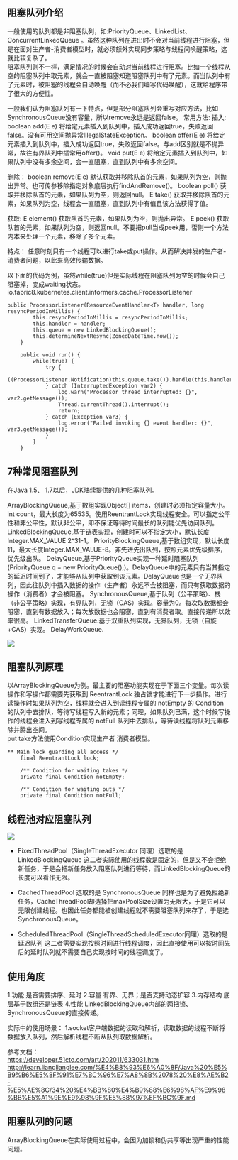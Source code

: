 ## 阻塞队列介绍

一般使用的队列都是非阻塞队列，如:PriorityQueue、LinkedList、ConcurrentLinkedQueue 。虽然这种队列在进出时不会对当前线程进行阻塞，但是在面对生产者-消费者模型时，就必须额外实现同步策略与线程间唤醒策略，这就比较复杂了。   
阻塞队列则不一样，满足情况的时候会自动对当前线程进行阻塞。比如一个线程从空的阻塞队列中取元素，就会一直被阻塞知道阻塞队列中有了元素。而当队列中有了元素时，被阻塞的线程会自动唤醒（而不必我们编写代码唤醒），这就给程序带了很大的方便性。

一般我们认为阻塞队列有一下特点，但是部分阻塞队列会重写对应方法，比如SynchronousQueue没有容量，所以remove永远是返回false。
常用方法:
插入:
boolean add(E e) 将给定元素插入到队列中，插入成功返回true，失败返回false。没有可用空间抛异常IllegalStateException。
boolean offer(E e) 将给定元素插入到队列中，插入成功返回true，失败返回false。与add区别就是不抛异常，故往有界队列中插常用offer()。
void put(E e)  将给定元素插入到队列中，如果队列中没有多余空间，会一直阻塞，直到队列中有多余空间。

删除：
boolean remove(E e) 默认获取并移除队首的元素，如果队列为空，则抛出异常。也可传参移除指定对象底层执行findAndRemove()。
boolean poll() 获取并移除队首的元素，如果队列为空，则返回null。
E take() 获取并移除队首的元素，如果队列为空，线程会一直阻塞，直到队列中有值且该方法获得了值。

获取:
E element() 获取队首的元素，如果队列为空，则抛出异常。
E peek() 获取队首的元素，如果队列为空，则返回null。不要把pull当成peek用，否则一个方法内本来处理一个元素，移除了多个元素。


特点：
任意时刻只有一个线程可以进行take或put操作。从而解决并发的生产者-消费者问题，以此来高效传输数据。

以下面的代码为例，虽然while(true)但是实际线程在阻塞队列为空的时候会自己阻塞掉，变成waiting状态。
io.fabric8.kubernetes.client.informers.cache.ProcessorListener
```
public ProcessorListener(ResourceEventHandler<T> handler, long resyncPeriodInMillis) {
        this.resyncPeriodInMillis = resyncPeriodInMillis;
        this.handler = handler;
        this.queue = new LinkedBlockingQueue();
        this.determineNextResync(ZonedDateTime.now());
    }

    public void run() {
        while(true) {
            try {
                ((ProcessorListener.Notification)this.queue.take()).handle(this.handler);
            } catch (InterruptedException var2) {
                log.warn("Processor thread interrupted: {}", var2.getMessage());
                Thread.currentThread().interrupt();
                return;
            } catch (Exception var3) {
                log.error("Failed invoking {} event handler: {}", var3.getMessage());
            }
        }
    }
```


## 7种常见阻塞队列
在Java 1.5、 1.7以后，JDK陆续提供的几种阻塞队列。

ArrayBlockingQueue,基于数组实现Object[] items，创建时必须指定容量大小。int count，最大长度为65535。使用ReentrantLock实现线程安全。可以指定公平性和非公平性，默认非公平，即不保证等待时间最长的队列能优先访问队列。
LinkedBlockingQueue,基于链表实现，创建时可以不指定大小，默认长度Integer.MAX_VALUE 2^31-1。
PriorityBlockingQueue,基于数组实现，默认长度11，最大长度Integer.MAX_VALUE-8。非先进先出队列，按照元素优先级排序，优先级出队。
DelayQueue,基于PriorityQueue实现一种延时阻塞队列(PriorityQueue<E> q = new PriorityQueue<E>();)。DelayQueue中的元素只有当其指定的延迟时间到了，才能够从队列中获取到该元素。DelayQueue也是一个无界队列，因此往队列中插入数据的操作（生产者）永远不会被阻塞，而只有获取数据的操作（消费者）才会被阻塞。
SynchronousQueue,基于队列（公平策略）、栈（非公平策略）实现，有界队列，无锁（CAS）实现。容量为0。每次取数据都会阻塞，直到有数据放入；每次放数据也会阻塞，直到有消费者取。直接传递所以效率很高。
LinkedTransferQueue.基于双重队列实现，无界队列，无锁（自旋+CAS）实现。
DelayWorkQueue.


![](https://cdn.jsdelivr.net/gh/flowscolors/resources-backup@main/img_bed/BlockingQueue-diagram.png)


## 阻塞队列原理
以ArrayBlockingQueue为例。最主要的阻塞功能实现在于下面三个变量。每次读操作和写操作都需要先获取到 ReentrantLock 独占锁才能进行下一步操作。进行读操作时如果队列为空，线程就会进入到读线程专属的 notEmpty 的 Condition 的队列中去排队，等待写线程写入新的元素；同理，如果队列已满，这个时候写操作的线程会进入到写线程专属的 notFull 队列中去排队，等待读线程将队列元素移除并腾出空间。  
put take方法使用Condition实现生产者 消费者模型。
```Text
** Main lock guarding all access */
    final ReentrantLock lock;

    /** Condition for waiting takes */
    private final Condition notEmpty;

    /** Condition for waiting puts */
    private final Condition notFull;
```

## 线程池对应阻塞队列

![](https://cdn.jsdelivr.net/gh/flowscolors/resources-backup@main/img_bed/默认线程池对应阻塞队列.png)
* FixedThreadPool（SingleThreadExecutor 同理）选取的是 LinkedBlockingQueue
这二者实际使用的线程数是固定的，但是又不会拒绝新任务，于是会把新任务放入阻塞队列进行等待，而LinkedBlockingQueue的长度可以看作无限。  

* CachedThreadPool 选取的是 SynchronousQueue
同样也是为了避免拒绝新任务，CacheThreadPool却选择把maxPoolSize设置为无限大，于是它可以无限创建线程。也因此任务都能被创建线程就不需要阻塞队列来存了，于是选SynchronousQueue。

* ScheduledThreadPool（SingleThreadScheduledExecutor同理）选取的是延迟队列
这二者需要实现按照时间进行线程调度，因此直接使用可以按时间先后的延时队列就不需要自己实现按时间的线程调度了。

## 使用角度
1.功能 是否需要排序、延时
2.容量 有界、无界；是否支持动态扩容
3.内存结构 底层基于数组还是链表
4.性能  LinkedBlockingQueue内部的两把锁、SynchronousQueue的直接传递。

实际中的使用场景：
1.socket客户端数据的读取和解析，读取数据的线程不断将数据放入队列，然后解析线程不断从队列取数据解析。


参考文档：  
https://developer.51cto.com/art/202011/633031.htm
http://learn.lianglianglee.com/%E4%B8%93%E6%A0%8F/Java%20%E5%B9%B6%E5%8F%91%E7%BC%96%E7%A8%8B%2078%20%E8%AE%B2-%E5%AE%8C/34%20%E4%BB%80%E4%B9%88%E6%98%AF%E9%98%BB%E5%A1%9E%E9%98%9F%E5%88%97%EF%BC%9F.md


## 阻塞队列的问题
ArrayBlockingQueue在实际使用过程中，会因为加锁和伪共享等出现严重的性能问题。